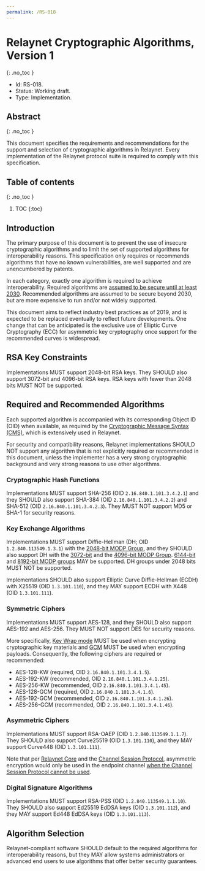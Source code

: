 ```yaml
---
permalink: /RS-018
---
```

# Relaynet Cryptographic Algorithms, Version 1
{: .no_toc }

- Id: RS-018.
- Status: Working draft.
- Type: Implementation.

## Abstract
{: .no_toc }

This document specifies the requirements and recommendations for the support and selection of cryptographic algorithms in Relaynet. Every implementation of the Relaynet protocol suite is required to comply with this specification.

## Table of contents
{: .no_toc }

1. TOC
{:toc}

## Introduction

The primary purpose of this document is to prevent the use of insecure cryptographic algorithms and to limit the set of supported algorithms for interoperability reasons. This specification only requires or recommends algorithms that have no known vulnerabilities, are well supported and are unencumbered by patents.

In each category, exactly one algorithm is required to achieve interoperability. Required algorithms are [assumed to be secure until at least 2030](https://www.keylength.com/en/4/). Recommended algorithms are assumed to be secure beyond 2030, but are more expensive to run and/or not widely supported.

This document aims to reflect industry best practices as of 2019, and is expected to be replaced eventually to reflect future developments. One change that can be anticipated is the exclusive use of Elliptic Curve Cryptography (ECC) for asymmetric key cryptography once support for the recommended curves is widespread.

## RSA Key Constraints

Implementations MUST support 2048-bit RSA keys. They SHOULD also support 3072-bit and 4096-bit RSA keys. RSA keys with fewer than 2048 bits MUST NOT be supported.

## Required and Recommended Algorithms

Each supported algorithm is accompanied with its corresponding Object ID (OID) when available, as required by the [Cryptographic Message Syntax (CMS)](https://tools.ietf.org/html/rfc5652), which is extensively used in Relaynet.

For security and compatibility reasons, Relaynet implementations SHOULD NOT support any algorithm that is not explicitly required or recommended in this document, unless the implementer has a very strong cryptographic background and very strong reasons to use other algorithms.

### Cryptographic Hash Functions

Implementations MUST support SHA-256 (OID `2.16.840.1.101.3.4.2.1`) and they SHOULD also support SHA-384 (OID `2.16.840.1.101.3.4.2.2`) and SHA-512 (OID `2.16.840.1.101.3.4.2.3`). They MUST NOT support MD5 or SHA-1 for security reasons.

### Key Exchange Algorithms

Implementations MUST support Diffie-Hellman (DH; OID `1.2.840.113549.1.3.1`) with the [2048-bit MODP Group](https://tools.ietf.org/html/rfc3526#section-3), and they SHOULD also support DH with the [3072-bit](https://tools.ietf.org/html/rfc3526#section-4) and the [4096-bit MODP Group](https://tools.ietf.org/html/rfc3526#section-5). [6144-bit](https://tools.ietf.org/html/rfc3526#section-6) and [8192-bit MODP groups](https://tools.ietf.org/html/rfc3526#section-7) MAY be supported. DH groups under 2048 bits MUST NOT be supported.

Implementations SHOULD also support Elliptic Curve Diffie-Hellman (ECDH) with X25519 (OID `1.3.101.110`), and they MAY support ECDH with X448 (OID `1.3.101.111`).

### Symmetric Ciphers

Implementations MUST support AES-128, and they SHOULD also support AES-192 and AES-256. They MUST NOT support DES for security reasons.

More specifically, [Key Wrap mode](https://tools.ietf.org/html/rfc3394.html) MUST be used when encrypting cryptographic key materials and [GCM](https://tools.ietf.org/html/rfc5084) MUST be used when encrypting payloads. Consequently, the following ciphers are required or recommended:

- AES-128-KW (required, OID `2.16.840.1.101.3.4.1.5`).
- AES-192-KW (recommended, OID `2.16.840.1.101.3.4.1.25`).
- AES-256-KW (recommended, OID `2.16.840.1.101.3.4.1.45`).
- AES-128-GCM (required, OID `2.16.840.1.101.3.4.1.6`).
- AES-192-GCM (recommended, OID `2.16.840.1.101.3.4.1.26`).
- AES-256-GCM (recommended, OID `2.16.840.1.101.3.4.1.46`).

### Asymmetric Ciphers

Implementations MUST support RSA-OAEP (OID `1.2.840.113549.1.1.7`). They SHOULD also support Curve25519 (OID `1.3.101.110`), and they MAY support Curve448 (OID `1.3.101.111`).

Note that per [Relaynet Core](rs000-core.md) and the [Channel Session Protocol](rs003-key-agreement.md), asymmetric encryption would only be used in the endpoint channel [when the Channel Session Protocol cannot be used](rs003-key-agreement.md#limitations).

### Digital Signature Algorithms

Implementations MUST support RSA-PSS (OID `1.2.840.113549.1.1.10`). They SHOULD also support Ed25519 EdDSA keys (OID `1.3.101.112`), and they MAY support Ed448 EdDSA keys (OID `1.3.101.113`).

## Algorithm Selection

Relaynet-compliant software SHOULD default to the required algorithms for interoperability reasons, but they MAY allow systems administrators or advanced end users to use algorithms that offer better security guarantees.
